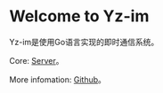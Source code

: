 # Welcome to Yz-im

Yz-im是使用Go语言实现的即时通信系统。

Core: [Server](../documentation/server)。

More infomation: [Github](https://github.com/yz-im)。